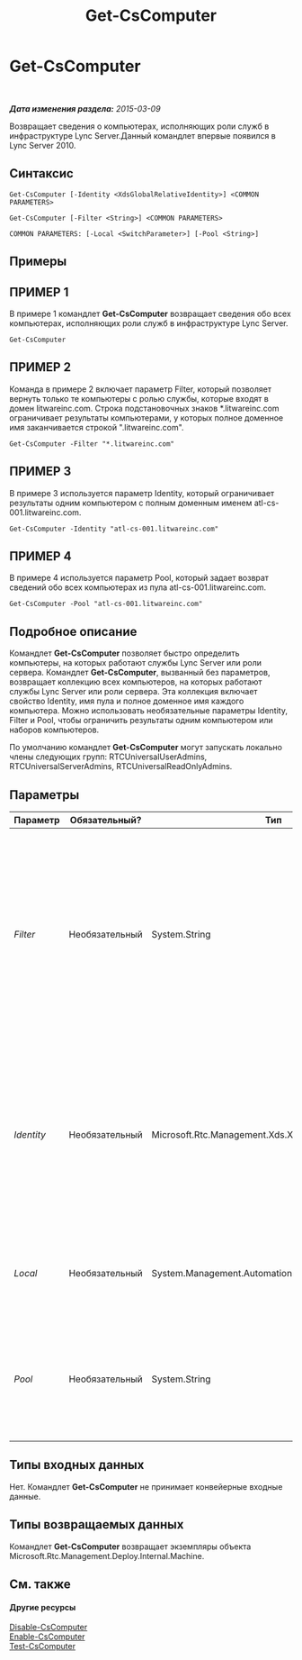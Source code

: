 ﻿---
title: Get-CsComputer
TOCTitle: Get-CsComputer
ms:assetid: 493931a9-1670-4a76-abba-7d3c7723d2e1
ms:mtpsurl: https://technet.microsoft.com/ru-ru/library/Gg425959(v=OCS.15)
ms:contentKeyID: 49309664
ms.date: 05/19/2016
mtps_version: v=OCS.15
ms.translationtype: HT
---

# Get-CsComputer

 

_**Дата изменения раздела:** 2015-03-09_

Возвращает сведения о компьютерах, исполняющих роли служб в инфраструктуре Lync Server.Данный командлет впервые появился в Lync Server 2010.

## Синтаксис

    Get-CsComputer [-Identity <XdsGlobalRelativeIdentity>] <COMMON PARAMETERS>

    Get-CsComputer [-Filter <String>] <COMMON PARAMETERS>

    COMMON PARAMETERS: [-Local <SwitchParameter>] [-Pool <String>]

## Примеры

## ПРИМЕР 1

В примере 1 командлет **Get-CsComputer** возвращает сведения обо всех компьютерах, исполняющих роли служб в инфраструктуре Lync Server.

    Get-CsComputer

## ПРИМЕР 2

Команда в примере 2 включает параметр Filter, который позволяет вернуть только те компьютеры с ролью службы, которые входят в домен litwareinc.com. Строка подстановочных знаков \*.litwareinc.com ограничивает результаты компьютерами, у которых полное доменное имя заканчивается строкой ".litwareinc.com".

    Get-CsComputer -Filter "*.litwareinc.com"

## ПРИМЕР 3

В примере 3 используется параметр Identity, который ограничивает результаты одним компьютером с полным доменным именем atl-cs-001.litwareinc.com.

    Get-CsComputer -Identity "atl-cs-001.litwareinc.com"

## ПРИМЕР 4

В примере 4 используется параметр Pool, который задает возврат сведений обо всех компьютерах из пула atl-cs-001.litwareinc.com.

    Get-CsComputer -Pool "atl-cs-001.litwareinc.com"

## Подробное описание

Командлет **Get-CsComputer** позволяет быстро определить компьютеры, на которых работают службы Lync Server или роли сервера. Командлет **Get-CsComputer**, вызванный без параметров, возвращает коллекцию всех компьютеров, на которых работают службы Lync Server или роли сервера. Эта коллекция включает свойство Identity, имя пула и полное доменное имя каждого компьютера. Можно использовать необязательные параметры Identity, Filter и Pool, чтобы ограничить результаты одним компьютером или наборов компьютеров.

По умолчанию командлет **Get-CsComputer** могут запускать локально члены следующих групп: RTCUniversalUserAdmins, RTCUniversalServerAdmins, RTCUniversalReadOnlyAdmins.

## Параметры


<table>
<colgroup>
<col style="width: 25%" />
<col style="width: 25%" />
<col style="width: 25%" />
<col style="width: 25%" />
</colgroup>
<thead>
<tr class="header">
<th>Параметр</th>
<th>Обязательный?</th>
<th>Тип</th>
<th>Описание</th>
</tr>
</thead>
<tbody>
<tr class="odd">
<td><p><em>Filter</em></p></td>
<td><p>Необязательный</p></td>
<td><p>System.String</p></td>
<td><p>Позволяет использовать подстановочные знаки при указании свойства Identity компьютера (или компьютеров). Например, следующая команда возвращает сведения обо всех компьютерах, у которых свойство Identity начинается со строки &quot;atl-&quot;: -Filter &quot;atl-*&quot;.</p></td>
</tr>
<tr class="even">
<td><p><em>Identity</em></p></td>
<td><p>Необязательный</p></td>
<td><p>Microsoft.Rtc.Management.Xds.XdsGlobalRelativeIdentity</p></td>
<td><p>Полное доменное имя возвращаемого компьютера. Например, -Identity &quot;atl-cs-001.litwareinc.com&quot;.</p>
<p>Если этот параметр не указан, будут возвращены все компьютеры, на которых выполняется Lync Server.</p></td>
</tr>
<tr class="odd">
<td><p><em>Local</em></p></td>
<td><p>Необязательный</p></td>
<td><p>System.Management.Automation.SwitchParameter</p></td>
<td><p>При наличии возвращает информацию только для локального компьютера.</p></td>
</tr>
<tr class="even">
<td><p><em>Pool</em></p></td>
<td><p>Необязательный</p></td>
<td><p>System.String</p></td>
<td><p>Полное доменное имя пула Lync Server. При использовании этого параметра возвращаются сведения обо всех компьютерах в указанном пуле.</p></td>
</tr>
</tbody>
</table>


## Типы входных данных

Нет. Командлет **Get-CsComputer** не принимает конвейерные входные данные.

## Типы возвращаемых данных

Командлет **Get-CsComputer** возвращает экземпляры объекта Microsoft.Rtc.Management.Deploy.Internal.Machine.

## См. также

#### Другие ресурсы

[Disable-CsComputer](disable-cscomputer.md)  
[Enable-CsComputer](enable-cscomputer.md)  
[Test-CsComputer](test-cscomputer.md)

